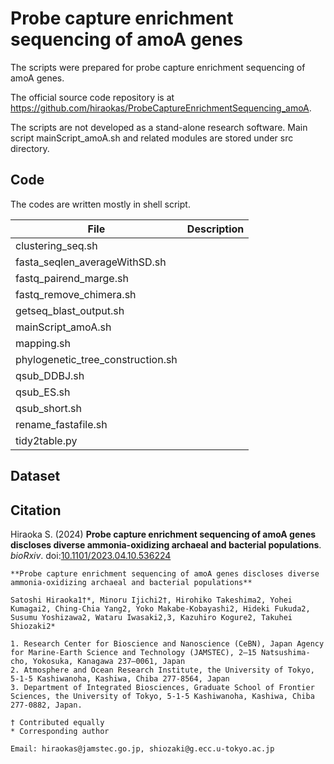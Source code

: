 # Probe capture enrichment sequencing of amoA genes

The scripts were prepared for probe capture enrichment sequencing of amoA genes.

The official source code repository is at https://github.com/hiraokas/ProbeCaptureEnrichmentSequencing_amoA.

The scripts are not developed as a stand-alone research software. Main script mainScript_amoA.sh and related modules are stored under src directory.

## Code
The codes are written mostly in shell script.

| File | Description |
----|---- 
| clustering_seq.sh |  |
| fasta_seqlen_averageWithSD.sh |  |
| fastq_pairend_marge.sh |  |
| fastq_remove_chimera.sh |  |
| getseq_blast_output.sh |  |
| mainScript_amoA.sh |  |
| mapping.sh |  |
| phylogenetic_tree_construction.sh |  |
| qsub_DDBJ.sh |  |
| qsub_ES.sh |  |
| qsub_short.sh |  |
| rename_fastafile.sh |  |
| tidy2table.py |  |

## Dataset

## Citation 

Hiraoka S. (2024) **Probe capture enrichment sequencing of amoA genes discloses diverse ammonia-oxidizing archaeal and bacterial populations**. *bioRxiv*. doi:[10.1101/2023.04.10.536224](https://www.biorxiv.org/content/10.1101/2023.04.10.536224v2)

```
**Probe capture enrichment sequencing of amoA genes discloses diverse ammonia-oxidizing archaeal and bacterial populations**

Satoshi Hiraoka1†*, Minoru Ijichi2†, Hirohiko Takeshima2, Yohei Kumagai2, Ching-Chia Yang2, Yoko Makabe-Kobayashi2, Hideki Fukuda2, Susumu Yoshizawa2, Wataru Iwasaki2,3, Kazuhiro Kogure2, Takuhei Shiozaki2*

1. Research Center for Bioscience and Nanoscience (CeBN), Japan Agency for Marine-Earth Science and Technology (JAMSTEC), 2–15 Natsushima-cho, Yokosuka, Kanagawa 237–0061, Japan
2. Atmosphere and Ocean Research Institute, the University of Tokyo, 5-1-5 Kashiwanoha, Kashiwa, Chiba 277-8564, Japan
3. Department of Integrated Biosciences, Graduate School of Frontier Sciences, the University of Tokyo, 5-1-5 Kashiwanoha, Kashiwa, Chiba 277-0882, Japan.

† Contributed equally
* Corresponding author

Email: hiraokas@jamstec.go.jp, shiozaki@g.ecc.u-tokyo.ac.jp
```
